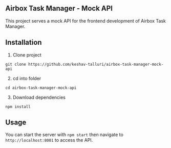 ## Airbox Task Manager - Mock API

This project serves a mock API for the frontend development of Airbox Task Manager.

## Installation

1. Clone project

```
git clone https://github.com/keshav-talluri/airbox-task-manager-mock-api
```

2. cd into folder

```
cd airbox-task-manager-mock-api
```

3. Download dependencies

```
npm install
```

## Usage

You can start the server with `npm start` then navigate to `http://localhost:8001` to access the API.
